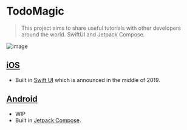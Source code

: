 # TodoMagic

> This project aims to share useful tutorials with other developers around the world. SwiftUI and Jetpack Compose.

![image](https://user-images.githubusercontent.com/27461460/77463970-d1d0a000-6e49-11ea-84f3-315350b7f8bd.png)

## [iOS](iOS/README.md)
- Built in [Swift UI](https://developer.apple.com/kr/xcode/swiftui) which is announced in the middle of 2019.

## [Android](Android/README.md)
- WIP
- Built in [Jetpack Compose](https://developer.android.com/jetpack/compose?authuser=1).
